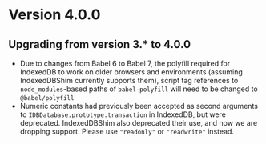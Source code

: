 # Version 4.0.0

## Upgrading from version 3.* to 4.0.0

- Due to changes from Babel 6 to Babel 7, the polyfill required for
    IndexedDB to work on older browsers and environments (assuming
    IndexedDBShim currently supports them), script tag references to
    `node_modules`-based paths of `babel-polyfill` will need to be
    changed to `@babel/polyfill`
- Numeric constants had previously been accepted as second arguments to
    `IDBDatabase.prototype.transaction` in IndexedDB, but were deprecated.
    IndexedDBShim also deprecated their use, and now we are dropping support.
    Please use `"readonly"` or `"readwrite"` instead.

